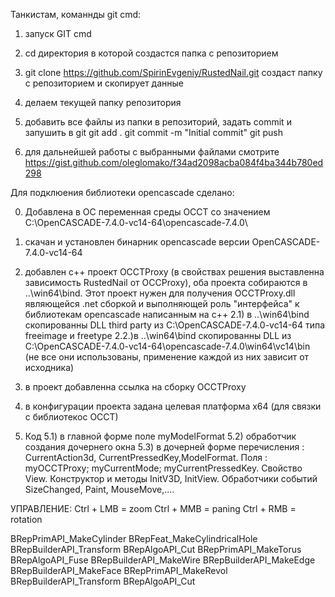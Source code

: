 Танкистам, команнды git cmd:
1) запуск GIT cmd
2) cd директория в которой создастся папка с репозиторием
3) git clone https://github.com/SpirinEvgeniy/RustedNail.git создаст папку с репозиторием и скопирует данные
4) делаем текущей папку репозитория
5) добавить все файлы из папки в репозиторий, задать commit и запушить в git
	git add .
	git commit -m "Initial commit"
	git push

6) для дальнейшей работы с выбранными файлами смотрите https://gist.github.com/oleglomako/f34ad2098acba084f4ba344b780ed298


Для подклюения библиотеки opencascade сделано:

0) Добавлена в ОС переменная среды OCCT со значением C:\OpenCASCADE-7.4.0-vc14-64\opencascade-7.4.0\
1) скачан и установлен бинарник opencascade версии OpenCASCADE-7.4.0-vc14-64

2) добавлен с++ проект OCCTProxy (в свойствах решения выставленна зависимость RustedNail от OCCProxy), оба проекта собираются в ..\win64\bind. Этот проект нужен для получения OCCTProxy.dll являющейся .net сборкой и выполняющей роль "интерфейса" к библиотекам opencascade написанным на c++
 2.1) в ..\win64\bind скопированны DLL third party из C:\OpenCASCADE-7.4.0-vc14-64 типа freeimage и freetype
 2.2.)в ..\win64\bind скопированны DLL из C:\OpenCASCADE-7.4.0-vc14-64\opencascade-7.4.0\win64\vc14\bin (не все они использованы, применение каждой из них зависит от исходника) 
3) в проект добавленна ссылка на сборку OCCTProxy
4) в конфигурации проекта задана целевая платформа x64 (для связки с библиотекос OCCT)
5) Код
 5.1) в главной форме поле myModelFormat
 5.2) обработчик создания дочернего окна
 5.3) в дочерней форме перечисления : CurrentAction3d, CurrentPressedKey,ModelFormat. Поля :  myOCCTProxy; myCurrentMode; myCurrentPressedKey. Свойство View. Конструктор и методы InitV3D, InitView. Обработчики событий SizeChanged, Paint, MouseMove,....





УПРАВЛЕНИЕ:
Ctrl + LMB = zoom
Ctrl + MMB = paning
Ctrl + RMB = rotation

BRepPrimAPI_MakeCylinder
BRepFeat_MakeCylindricalHole
BRepBuilderAPI_Transform
BRepAlgoAPI_Cut
BRepPrimAPI_MakeTorus
BRepAlgoAPI_Fuse
BRepBuilderAPI_MakeWire
BRepBuilderAPI_MakeEdge
BRepBuilderAPI_MakeFace
BRepPrimAPI_MakeRevol
BRepBuilderAPI_Transform
BRepAlgoAPI_Cut